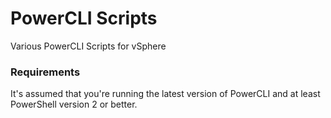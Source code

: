 PowerCLI Scripts
================
Various PowerCLI Scripts for vSphere

### Requirements
It's assumed that you're running the latest version of PowerCLI and at least PowerShell version 2 or better.

